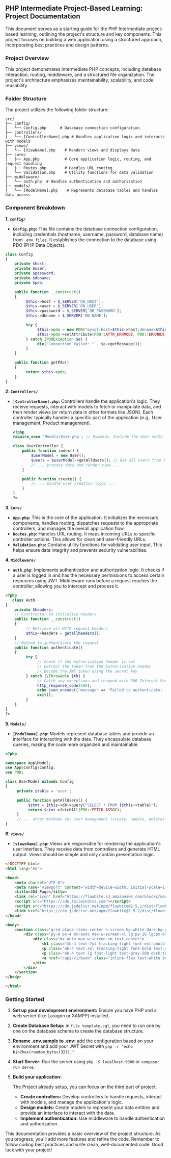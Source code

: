 ## PHP Intermediate Project-Based Learning: Project Documentation

This document serves as a starting guide for the PHP Intermediate project-based learning, outlining the project's structure and key components.  This project focuses on building a web application using a structured approach, incorporating best practices and design patterns.

### Project Overview

This project demonstrates intermediate PHP concepts, including database interaction, routing, middleware, and a structured file organization. The project's architecture emphasizes maintainability, scalability, and code reusability.

### Folder Structure

The project utilizes the following folder structure:

```
src/
├── config/
│   └── Config.php      # Database connection configuration
├── controllers/
│   └── [ControllerName].php # Handles application logic and interacts with models
├── views/
│   └── [ViewName].php    # Renders views and displays data
├── core/
│   ├── App.php           # Core application logic, routing, and request handling
│   ├── Routes.php        # Handles URL routing
│   └── Validation.php    # Utility functions for data validation
├── middleware/
│   └── auth.php  # Handles authentication and authorization
├── models/
│   └── [ModelName].php    # Represents database tables and handles data access
```

### Component Breakdown

**1. `config/`**

*   **`Config.php`:** This file contains the database connection configuration, including credentials (hostname, username, password, database name) from `.env files`.  It establishes the connection to the database using PDO (PHP Data Objects).
 ```php
 class Config
{
     private $host;
     private $user;
     private $password;
     private $dbname;
     private $pdo;

     public function __construct()
     {
          $this->host = $_SERVER['DB_HOST'];
          $this->user = $_SERVER['DB_USER'];
          $this->password = $_SERVER['DB_PASSWORD'];
          $this->dbname = $_SERVER['DB_NAME'];

          try {
               $this->pdo = new PDO("mysql:host=$this->host;dbname=$this->dbname", $this->user, $this->password);
               $this->pdo->setAttribute(PDO::ATTR_ERRMODE, PDO::ERRMODE_EXCEPTION);
          } catch (PDOException $e) {
               die("Connection failed: " . $e->getMessage());
          }
     }

     public function getPdo()
     {
          return $this->pdo;
     }
}
```

**2. `Controllers/`**

*   **`[ControllerName].php`:** Controllers handle the application's logic. They receive requests, interact with models to fetch or manipulate data, and then render views (or return data in other formats like JSON).  Each controller typically handles a specific part of the application (e.g., User management, Product management).

    ```php
    <?php
    require_once 'Models/User.php'; // Example: Include the User model

    class UserController {
        public function index() {
            $userModel = new User();
            $users = $userModel->getAllUsers(); // Get all users from the database
            // ... process data and render view ...
        }

        public function create() {
            // ... handle user creation logic ...
        }
    }
    ?>
    ```

**3. `Core/`**

*   **`App.php`:** This is the core of the application. It initializes the necessary components, handles routing, dispatches requests to the appropriate controllers, and manages the overall application flow.
*   **`Routes.php`:**  Handles URL routing. It maps incoming URLs to specific controller actions.  This allows for clean and user-friendly URLs.
*   **`Validation.php`:** Contains utility functions for validating user input. This helps ensure data integrity and prevents security vulnerabilities.

**4. `Middleware/`**

*   **`auth.php`:** Implements authentication and authorization logic.  It checks if a user is logged in and has the necessary permissions to access certain resources using JWT. Middleware runs before a request reaches the controller, allowing you to intercept and process it.
 ```php
 <?php
    class Auth
{
     private $headers;
     // Constructor to initialize headers
     public function __construct()
     {
          // Retrieve all HTTP request headers
          $this->headers = getallheaders();
     }
     // Method to authenticate the request
     public function authenticate()
     {
          try {
               // Check if the Authorization header is set
               // Extract the token from the Authorization header
               // Decode the JWT token using the secret key
          } catch (\Throwable $th) {
               // Catch any exceptions and respond with 500 Internal Server Error
               http_response_code(500);
               echo json_encode(['message' => 'Failed to authenticate: ' . $th->getMessage()]);
               exit();
          }
     }
}
?>
```

**5. `Models/`**

*   **`[ModelName].php`:** Models represent database tables and provide an interface for interacting with the data. They encapsulate database queries, making the code more organized and maintainable.

```php
<?php

namespace App\Model;
use App\Config\Config;
use PDO;

class UserModel extends Config
{
     private $table = 'user';

     public function getAllUsers() {
          $stmt = $this->db->query("SELECT * FROM {$this->table}");
          return $stmt->fetchAll(PDO::FETCH_ASSOC);
     }
     // ... other methods for user management (create, update, delete) ...
}
```
**6. `views/`**

*   **`[viewsName].php`:** Views are responsible for rendering the application's user interface. They receive data from controllers and generate HTML output. Views should be simple and only contain presentation logic.

```html
<!DOCTYPE html>
<html lang="en">

<head>
    <meta charset="UTF-8">
    <meta name="viewport" content="width=device-width, initial-scale=1.0">
    <title>404 Page</title>
    <link rel="icon" href="https://flowbite.s3.amazonaws.com/blocks/marketing-ui/logo.svg" type="image/x-icon">
    <script src="https://cdn.tailwindcss.com"></script>
    <script src="https://cdn.jsdelivr.net/npm/flowbite@2.5.2/dist/flowbite.min.js"></script>
    <link href="https://cdn.jsdelivr.net/npm/flowbite@2.5.2/dist/flowbite.min.css" rel="stylesheet" />
</head>

<body>
    <section class="grid place-items-center h-screen bg-white dark:bg-gray-900">
        <div class="py-8 px-4 mx-auto max-w-screen-xl lg:py-16 lg:px-6">
            <div class="mx-auto max-w-screen-sm text-center">
                <h1 class="mb-4 text-7xl tracking-tight font-extrabold lg:text-9xl text-blue-600 dark:text-blue-500">404</h1>
                <p class="mb-4 text-3xl tracking-tight font-bold text-gray-900 md:text-4xl dark:text-white">Something's missing.</p>
                <p class="mb-4 text-lg font-light text-gray-500 dark:text-gray-400">Sorry, we can't find that page. You'll find lots to explore on the home page. </p>
                <a href="/api/v1/book" class="inline-flex text-white bg-blue-600 hover:bg-blue-800 focus:ring-4 focus:outline-none focus:ring-blue-300 font-medium rounded-lg text-sm px-5 py-2.5 text-center dark:focus:ring-blue-900 my-4">Back to Login Page</a>
            </div>
        </div>
    </section>
</body>

</html>
```
### Getting Started

1.  **Set up your development environment:** Ensure you have PHP and a web server (like Laragon or XAMPP) installed.
2.  **Create Database Setup:** in `file template.sql`, you need to run one by one on the database schema to create the database structure.
3.  **Rename .env.sample to .env:** add the configuration based on your environment and add your JWT Secret with `php -r "echo bin2hex(random_bytes(32));"`.
4.  **Start Server:** Run the server using `php -S localhost:9000` or `composer run serve`.
5.  **Build your application:**
    
    The Project already setup, you can focus on the third part of project.
	*   **Create controllers:** Develop controllers to handle requests, interact with models, and manage the application's logic.
	*   **Design models:** Create models to represent your data entities and provide an interface to interact with the data.
	*   **Implement authentication:** Use middleware to handle authentication and authorization.

This documentation provides a basic overview of the project structure. As you progress, you'll add more features and refine the code. Remember to follow coding best practices and write clean, well-documented code.  Good luck with your project!
